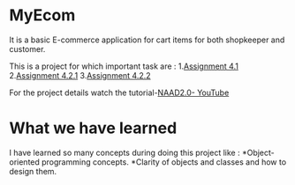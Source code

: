 # MyEcom

It is a basic E-commerce application for cart items for both shopkeeper and customer.

This is a project for which important task are :
1.[Assignment 4.1](https://github.com/jayakumari1503/My_Ecom/tree/master/src/Assignment_4_1)
2.[Assignment 4.2.1](https://github.com/jayakumari1503/My_Ecom/tree/master/src/Assignment_4_2_1)
3.[Assignment 4.2.2](https://github.com/jayakumari1503/My_Ecom/tree/master/src/Assignment_4_2_2)

For the project details watch the tutorial-[NAAD2.0- YouTube](https://www.youtube.com/playlist?list=PLMY-jYOisFilczfqkPVk_5napZFpRk3W0)

# What we have learned 
 I have learned so many concepts during doing this project like :
  *Object-oriented programming concepts.
  *Clarity of objects and classes and how to design them.